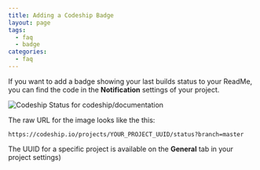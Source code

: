```yaml
---
title: Adding a Codeship Badge
layout: page
tags:
  - faq
  - badge
categories:
  - faq
---
```

If you want to add a badge showing your last builds status to your ReadMe, you can find the code in the **Notification** settings of your project.

![Codeship Status for codeship/documentation](https://codeship.io/projects/59a737f0-1648-0132-c4e7-72c6c37b1f6e/status?branch=master)

The raw URL for the image looks like the this:

```
https://codeship.io/projects/YOUR_PROJECT_UUID/status?branch=master
```

The UUID for a specific project is available on the **General** tab in your project settings)
